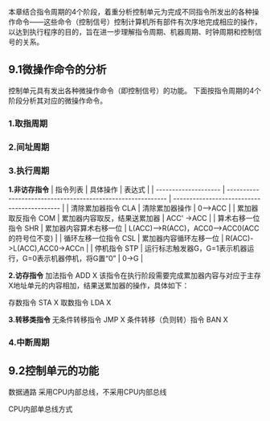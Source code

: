 本章结合指令周期的4个阶段，着重分析控制单元为完成不同指令所发出的各种操作命令——这些命令（控制信号）控制计算机所有部件有次序地完成相应的操作，以达到执行程序的目的，旨在进一步理解指令周期、机器周期、时钟周期和控制信号的关系。

## 9.1微操作命令的分析
控制单元具有发出各种微操作命令（即控制信号）的功能。
下面按指令周期的4个阶段分析其对应的微操作命令。

### 1.取指周期


### 2.间址周期


### 3.执行周期
**1.非访存指令**
| 指令列表             | 具体操作                                                    | 表达式                                      |
| -------------------- | ----------------------------------------------------------- | ------------------------------------------- |
| 清除累加器指令 CLA   | 清除累加器操作                                              | 0—>ACC                                      |
| 累加器取反指令 COM   | 累加器内容取反，结果送累加器                                | ACC' ->ACC                                  |
| 算术右移一位指令 SHR | 累加器内容算术右移一位                                      | L(ACC)—>R(ACC)，ACC0—>ACC0(ACC的符号位不变) |
| 循环左移一位指令 CSL | 累加器内容循环左移一位                                      | R(ACC)->L(ACC),ACC0->ACCn                   |
| 停机指令 STP         | 运行标志触发器G，G=1表示机器运行，G=0表示机器停机，将G置“0” | 0->G                                            |

**2.访存指令**
加法指令 ADD X
该指令在执行阶段需要完成累加器内容与对应于主存X地址单元的内容相加，结果送累加器的操作，具体如下：




存数指令 STA X
取数指令 LDA X

**3.转移类指令**
无条件转移指令 JMP X
条件转移（负则转）指令 BAN X

### 4.中断周期


## 9.2控制单元的功能

数据通路
采用CPU内部总线，不采用CPU内部总线

CPU内部单总线方式



